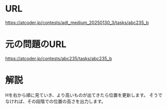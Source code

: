 # URL
https://atcoder.jp/contests/adt_medium_20250130_3/tasks/abc235_b

# 元の問題のURL
https://atcoder.jp/contests/abc235/tasks/abc235_b

# 解説
Hを右から順に見ていき、より高いものが出てきたら位置を更新します。
そうでなければ、その段階での位置の高さを出力します。
